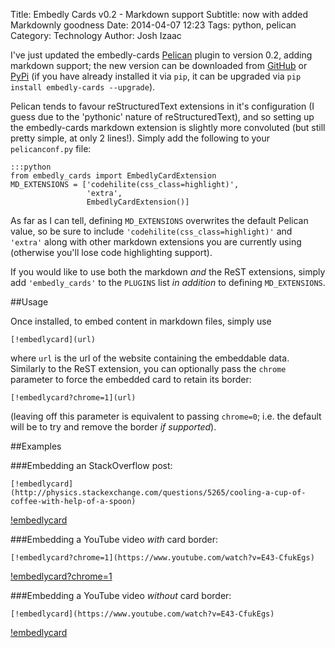 Title: Embedly Cards v0.2 - Markdown support
Subtitle: now with added Markdownly goodness
Date: 2014-04-07 12:23
Tags: python, pelican
Category: Technology
Author: Josh Izaac

I've just updated the embedly-cards [Pelican](http://getpelican.com) plugin to version 0.2, adding markdown support; the new version can be downloaded from [GitHub](http://github.com/josh146/embedly_cards) or [PyPi](https://pypi.python.org/pypi/embedly_cards) (if you have already installed it via `pip`, it can be upgraded via `pip install embedly-cards --upgrade`).

Pelican tends to favour reStructuredText extensions in it's configuration (I guess due to the 'pythonic' nature of reStructuredText), and so setting up the embedly-cards markdown extension is slightly more convoluted (but still pretty simple, at only 2 lines!). Simply add the following to your `pelicanconf.py` file:

	:::python
	from embedly_cards import EmbedlyCardExtension
	MD_EXTENSIONS = ['codehilite(css_class=highlight)',
	                 'extra',
	                 EmbedlyCardExtension()]

As far as I can tell, defining `MD_EXTENSIONS` overwrites the default Pelican value, so be sure to include `'codehilite(css_class=highlight)'` and `'extra'` along with other markdown extensions you are currently using (otherwise you'll lose code highlighting support).

If you would like to use both the markdown *and* the ReST extensions, simply add `'embedly_cards'` to the `PLUGINS` list *in addition* to defining `MD_EXTENSIONS`.

##Usage

Once installed, to embed content in markdown files, simply use

	[!embedlycard](url)

where `url` is the url of the website containing the embeddable data. Similarly to the ReST extension, you can optionally pass the `chrome` parameter to force the embedded card to retain its border:

	[!embedlycard?chrome=1](url)

(leaving off this parameter is equivalent to passing `chrome=0`; i.e. the default will be to try and remove the border *if supported*).

##Examples

###Embedding an StackOverflow post:

	[!embedlycard](http://physics.stackexchange.com/questions/5265/cooling-a-cup-of-coffee-with-help-of-a-spoon)

[!embedlycard](http://physics.stackexchange.com/questions/5265/cooling-a-cup-of-coffee-with-help-of-a-spoon)


###Embedding a YouTube video *with* card border:

	[!embedlycard?chrome=1](https://www.youtube.com/watch?v=E43-CfukEgs)

[!embedlycard?chrome=1](https://www.youtube.com/watch?v=E43-CfukEgs)


###Embedding a YouTube video *without* card border:

	[!embedlycard](https://www.youtube.com/watch?v=E43-CfukEgs)

[!embedlycard](https://www.youtube.com/watch?v=E43-CfukEgs)

